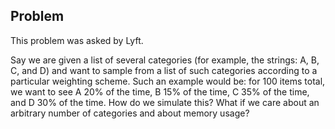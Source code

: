 ## Problem
This problem was asked by Lyft.

Say we are given a list of several categories (for example, the strings: A, B, C, and D) and want to sample from a list of such categories according to a particular weighting scheme. Such an example would be: for 100 items total, we want to see A 20% of the time, B 15% of the time, C 35% of the time, and D 30% of the time. How do we simulate this? What if we care about an arbitrary number of categories and about memory usage?

